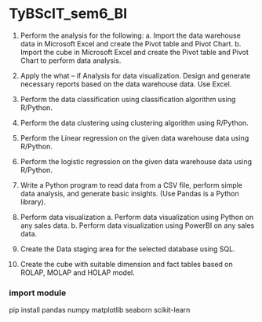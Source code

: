 # TyBScIT_sem6_BI
1. Perform the analysis for the following: 
a. Import the data warehouse data in Microsoft Excel and create the Pivot table and Pivot 
Chart. 
b. Import the cube in Microsoft Excel and create the Pivot table and Pivot Chart to perform data 
analysis. 
  
2. Apply the what – if Analysis for data visualization. Design and generate necessary reports 
based on the data warehouse data. Use Excel. 
  
3. Perform the data classification using classification algorithm using R/Python. 
  
4. Perform the data clustering using clustering algorithm using R/Python. 
  
5. Perform the Linear regression on the given data warehouse data using R/Python. 
  
6. Perform the logistic regression on the given data warehouse data using R/Python. 
  
7. Write a Python program to read data from a CSV file, perform simple data analysis, and 
generate basic insights. (Use Pandas is a Python library). 
  
8. Perform data visualization 
a. Perform data visualization using Python on any sales data. 
b. Perform data visualization using PowerBI on any sales data. 
  
9. Create the Data staging area for the selected database using SQL. 
  
10. Create the cube with suitable dimension and fact tables based on ROLAP, MOLAP and 
HOLAP model.

### import module <br/>
pip install pandas numpy matplotlib seaborn scikit-learn



